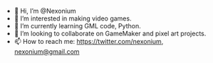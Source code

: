 - 👋 Hi, I’m @Nexonium
- 👀 I’m interested in making video games.
- 🌱 I’m currently learning GML code, Python.
- 💞️ I’m looking to collaborate on GameMaker and pixel art projects.
- 📫 How to reach me: https://twitter.com/nexonium, nexonium@gmail.com

<!---
Nexonium/Nexonium is a ✨ special ✨ repository because its `README.md` (this file) appears on your GitHub profile.
You can click the Preview link to take a look at your changes.
--->
